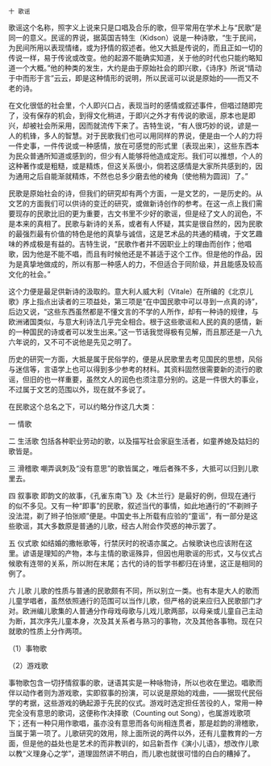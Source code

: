     十 歌谣 

   歌谣这个名称，照字义上说来只是口唱及合乐的歌，但平常用在学术上与“民歌”是同一的意义。民谣的界说，据英国吉特生（Kidson）说是一种诗歌，“生于民间，为民间所用以表现情绪，或为抒情的叙述者。他又大抵是传说的，而且正如一切的传说一样，易于传讹或改变。他的起源不能确实知道，关于他的时代也只能约略知道一个大概。”他的种类的发生，大约是由于原始社会的即兴歌，《诗序》所说“情动于中而形于言”云云，即是这种情形的说明，所以民谣可以说是原始的——而又不老的诗。

   在文化很低的社会里，个人即兴口占，表现当时的感情或叙述事件，但唱过随即完了，没有保存的机会，到得文化稍进，于即兴之外才有传说的歌谣，原本也是即兴，却被社会所采用，因而就流传下来了。吉特生说，“有人很巧妙的说，谚是一人的机锋，多人的智慧。对于民歌我们也可以用同样的界说，便是由一个人的力将一件史事，一件传说或一种感情，放在可感觉的形式里〔表现出来〕，这些东西本为民众普通所知道或感到的，但少有人能够将他造成定形。我们可以推想，个人的这种著作或是粗糙，或是精炼，但这关系很小，倘若这感情是大家所共感到的，因为通用之后自能渐就精炼，不然也总多少磨去他的棱角〔使他稍为圆润〕了。”

   民歌是原始社会的诗，但我们的研究却有两个方面，一是文艺的，一是历史的。从文艺的方面我们可以供诗的变迁的研究，或做新诗创作的参考。在这一点上我们需要现存的民歌比旧的更为重要，古文书里不少好的歌谣，但是经了文人的润色，不是本来的真相了。民歌与新诗的关系，或者有人怀疑，其实是很自然的，因为民歌的最强烈最有价值的特色是他的真挚与诚信，这是艺术品的共通的精魂，于文艺趣味的养成极是有益的。吉特生说，“民歌作者并不因职业上的理由而创作；他唱歌，因为他是不能不唱，而且有时候他还是不甚适于这个工作。但是他的作品，因为是真挚地做成的，所以有那一种感人的力，不但适合于同阶级，并且能感及较高文化的社会。”

   这个力便是最足供新诗的汲取的。意大利人威大利（Vitale）在所编的《北京儿歌》序上指点出读者的三项益处，第三项是“在中国民歌中可以寻到一点真的诗”，后边又说，“这些东西虽然都是不懂文言的不学的人所作，却有一种诗的规律，与欧洲诸国类似，与意大利诗法几乎完全相合。根于这些歌谣和人民的真的感情，新的一种国民的诗或者可以发生出来。”这一节话我觉得极有见解，而且那还是一八九六年说的，又不可不说他是先见之明了。

   历史的研究一方面，大抵是属于民俗学的，便是从民歌里去考见国民的思想，风俗与迷信等，言语学上也可以得到多少参考的材料。其资料固然很需要新的流行的歌谣，但旧的也一样重要，虽然文人的润色也须注意分别的。这是一件很大的事业，不过属于文艺的范围以外，现在就不多说了。

   在民歌这个总名之下，可以约略分作这几大类：

   一 情歌

   二 生活歌 包括各种职业劳动的歌，以及描写社会家庭生活者，如童养媳及姑妇的歌皆是。

   三 滑稽歌 嘲弄讽刺及“没有意思”的歌皆属之，唯后者殊不多，大抵可以归到儿歌里去。

   四 叙事歌 即韵文的故事，《孔雀东南飞》及《木兰行》是最好的例，但现在通行的似不多见。又有一种“即事”的民歌，叙述当代的事情，如此地通行的“不剃辫子没法混，剃了辫子怕张顺”便是。中国史书上所载有应验的“童谣”，有一部分是这些歌谣，其大多数原是普通的儿歌，经古人附会作荧惑的神示罢了。

   五 仪式歌 如结婚的撒帐歌等，行禁厌时的祝语亦属之。占候歌诀也应该附在这里。谚语是理知的产物，本与主情的歌谣殊异，但因也用歌谣的形式，又与仪式占候歌有连带的关系，所以附在末尾；古代的诗的哲学书都归在诗里，这正是相同的例了。

   六 儿歌 儿歌的性质与普通的民歌颇有不同，所以别立一类。也有本是大人的歌而儿童学唱者，虽然依照通行的范围可以当作儿歌，但严格的说来应归入民歌部门才对。欧洲编儿歌集的人普通分作母戏母歌与儿戏儿歌两部，以母亲或儿童自己主动为断，其次序先儿童本身，次及其关系者与熟习的事物，次及其他各事物。现在只就歌的性质上分作两项。

   （1）事物歌

   （2）游戏歌

   事物歌包含一切抒情叙事的歌，谜语其实是一种咏物诗，所以也收在里边。唱歌而伴以动作者则为游戏歌，实即叙事的扮演，可以说是原始的戏曲，——据现代民俗学的考据，这些游戏的确起源于先民的仪式。游戏时选定担任苦役的人，常用一种完全没有意思的歌词，这便称作决择歌（Counting out Song），也属游戏歌项下；还有一种只用作歌唱，虽亦没有意思而各句尚相连贯者，那是趁韵的滑稽歌，当属于第一项了。儿歌研究的效用，除上面所说的两件以外，还有儿童教育的一方面，但是他的益处也是艺术的而非教训的，如吕新吾作《演小儿语》，想改作儿歌以教“义理身心之学”，道理固然讲不明白，而儿歌也就很可惜的白白的糟掉了。

